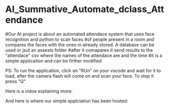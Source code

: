 # AI_Summative_Automate_dclass_Attendance
#Our AI project is about an automated attendace system that uses face recognition and python to scan faces
#of people present in a room and compares the faces with the ones in already stored. A database can be used or jsut an assests folder
#after it comapares it send results to the "attendace" csv where the names of the attendace are and the time 
#it is a simple application and can be firther modified

PS: To run the application, click on "RUn" on your vscode
and wait for it to load, after the camera flash will come on and scan your face.
To stop it press "Q"



Here is a vidoe explaining more:

And here is where our simple applciation has been hosted:

